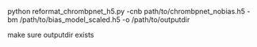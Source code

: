
python reformat_chrombpnet_h5.py -cnb path/to/chrombpnet_nobias.h5 -bm /path/to/bias_model_scaled.h5 -o /path/to/outputdir

make sure outputdir exists
